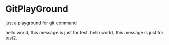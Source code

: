 # GitPlayGround
just a playground for git command

hello world, this message is just for test.
hello world, this message is just for test2.